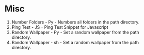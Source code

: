 # Misc

1. Number Folders - Py - Numbers all folders in the path directory.
2. Ping Test - JS - Ping Test Snippet for Javascript
3. Random Wallpaper - Py - Set a random wallpaper from the path directory.
4. Random Wallpaper - sh - Set a random wallpaper from the path directory.
